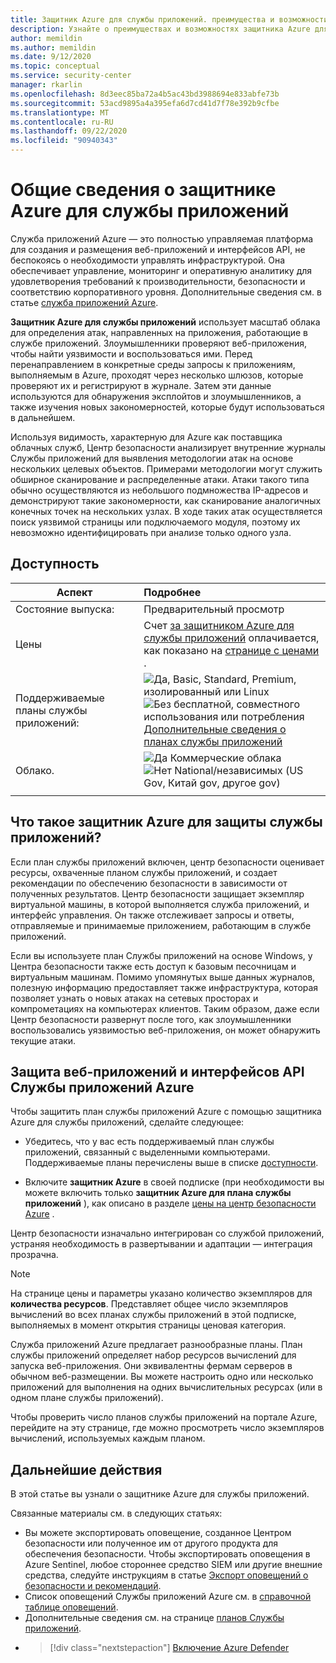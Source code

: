 ```yaml
---
title: Защитник Azure для службы приложений. преимущества и возможности
description: Узнайте о преимуществах и возможностях защитника Azure для службы приложений.
author: memildin
ms.author: memildin
ms.date: 9/12/2020
ms.topic: conceptual
ms.service: security-center
manager: rkarlin
ms.openlocfilehash: 8d3eec85ba72a4b5ac43bd3988694e833abfe73b
ms.sourcegitcommit: 53acd9895a4a395efa6d7cd41d7f78e392b9cfbe
ms.translationtype: MT
ms.contentlocale: ru-RU
ms.lasthandoff: 09/22/2020
ms.locfileid: "90940343"
---
```

# <a name="introduction-to-azure-defender-for-app-service"></a>Общие сведения о защитнике Azure для службы приложений

Служба приложений Azure — это полностью управляемая платформа для создания и размещения веб-приложений и интерфейсов API, не беспокоясь о необходимости управлять инфраструктурой. Она обеспечивает управление, мониторинг и оперативную аналитику для удовлетворения требований к производительности, безопасности и соответствию корпоративного уровня. Дополнительные сведения см. в статье [служба приложений Azure](https://azure.microsoft.com/services/app-service/).

**Защитник Azure для службы приложений** использует масштаб облака для определения атак, направленных на приложения, работающие в службе приложений. Злоумышленники проверяют веб-приложения, чтобы найти уязвимости и воспользоваться ими. Перед перенаправлением в конкретные среды запросы к приложениям, выполняемым в Azure, проходят через несколько шлюзов, которые проверяют их и регистрируют в журнале. Затем эти данные используются для обнаружения эксплойтов и злоумышленников, а также изучения новых закономерностей, которые будут использоваться в дальнейшем.

Используя видимость, характерную для Azure как поставщика облачных служб, Центр безопасности анализирует внутренние журналы Службы приложений для выявления методологии атак на основе нескольких целевых объектов. Примерами методологии могут служить обширное сканирование и распределенные атаки. Атаки такого типа обычно осуществляются из небольшого подмножества IP-адресов и демонстрируют такие закономерности, как сканирование аналогичных конечных точек на нескольких узлах. В ходе таких атак осуществляется поиск уязвимой страницы или подключаемого модуля, поэтому их невозможно идентифицировать при анализе только одного узла.


## <a name="availability"></a>Доступность

|Аспект|Подробнее|
|----|:----|
|Состояние выпуска:|Предварительный просмотр|
|Цены|Счет [за защитником Azure для службы приложений](azure-defender.md) оплачивается, как показано на [странице с ценами](security-center-pricing.md) .|
|Поддерживаемые планы службы приложений:|![Да, ](./media/icons/yes-icon.png) Basic, Standard, Premium, изолированный или Linux<br>![Без ](./media/icons/no-icon.png) бесплатной, совместного использования или потребления<br>[Дополнительные сведения о планах службы приложений](https://azure.microsoft.com/pricing/details/app-service/plans/)|
|Облако.|![Да](./media/icons/yes-icon.png) Коммерческие облака<br>![Нет](./media/icons/no-icon.png) National/независимых (US Gov, Китай gov, другое gov)|
|||

## <a name="what-does-azure-defender-for-app-service-protect"></a>Что такое защитник Azure для защиты службы приложений?

Если план службы приложений включен, центр безопасности оценивает ресурсы, охваченные планом службы приложений, и создает рекомендации по обеспечению безопасности в зависимости от полученных результатов. Центр безопасности защищает экземпляр виртуальной машины, в которой выполняется служба приложений, и интерфейс управления. Он также отслеживает запросы и ответы, отправляемые и принимаемые приложением, работающим в службе приложений.

Если вы используете план Службы приложений на основе Windows, у Центра безопасности также есть доступ к базовым песочницам и виртуальным машинам. Помимо упомянутых выше данных журналов, полезную информацию предоставляет также инфраструктура, которая позволяет узнать о новых атаках на сетевых просторах и компрометациях на компьютерах клиентов. Таким образом, даже если Центр безопасности развернут после того, как злоумышленники воспользовались уязвимостью веб-приложения, он может обнаружить текущие атаки.


## <a name="protect-your-azure-app-service-web-apps-and-apis"></a>Защита веб-приложений и интерфейсов API Службы приложений Azure
Чтобы защитить план службы приложений Azure с помощью защитника Azure для службы приложений, сделайте следующее:

- Убедитесь, что у вас есть поддерживаемый план службы приложений, связанный с выделенными компьютерами. Поддерживаемые планы перечислены выше в списке [доступности](#availability).

- Включите **защитник Azure** в своей подписке (при необходимости вы можете включить только **защитник Azure для плана службы приложений** ), как описано в разделе [цены на центр безопасности Azure](security-center-pricing.md) .

Центр безопасности изначально интегрирован со службой приложений, устраняя необходимость в развертывании и адаптации — интеграция прозрачна.

>[!NOTE]
> На странице цены и параметры указано количество экземпляров для **количества ресурсов**. Представляет общее число экземпляров вычислений во всех планах службы приложений в этой подписке, выполняемых в момент открытия страницы ценовая категория.
>
> Служба приложений Azure предлагает разнообразные планы. План службы приложений определяет набор ресурсов вычислений для запуска веб-приложения. Они эквивалентны фермам серверов в обычном веб-размещении. Вы можете настроить одно или несколько приложений для выполнения на одних вычислительных ресурсах (или в одном плане службы приложений).
>
>Чтобы проверить число планов службы приложений на портале Azure, перейдите на эту странице, где можно просмотреть число экземпляров вычислений, используемых каждым планом. 



## <a name="next-steps"></a>Дальнейшие действия

В этой статье вы узнали о защитнике Azure для службы приложений. 

Связанные материалы см. в следующих статьях: 

- Вы можете экспортировать оповещение, созданное Центром безопасности или полученное им от другого продукта для обеспечения безопасности. Чтобы экспортировать оповещения в Azure Sentinel, любое стороннее средство SIEM или другие внешние средства, следуйте инструкциям в статье [Экспорт оповещений о безопасности и рекомендаций](continuous-export.md).
- Список оповещений Службы приложений Azure см. в [справочной таблице оповещений](alerts-reference.md#alerts-azureappserv).
- Дополнительные сведения см. на странице [планов Службы приложений](https://azure.microsoft.com/pricing/details/app-service/plans/).
- > [!div class="nextstepaction"]
    > [Включение Azure Defender](security-center-pricing.md)